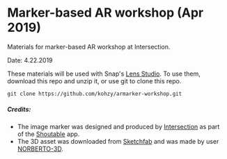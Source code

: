 # Marker-based AR workshop (Apr 2019)

Materials for marker-based AR workshop at Intersection.

Date: 4.22.2019

These materials will be used with Snap's [Lens Studio](https://lensstudio.snapchat.com/). To use them, download this repo and unzip it, or use git to clone this repo.

```git clone https://github.com/kohzy/armarker-workshop.git```


##### Credits:
* The image marker was designed and produced by [Intersection](https://www.intersection.com/) as part of the [Shoutable](https://www.shoutable.app/index.html) app. 
* The 3D asset was downloaded from [Sketchfab](https://sketchfab.com) and was made by user [NORBERTO-3D](https://sketchfab.com/norberto3d).
